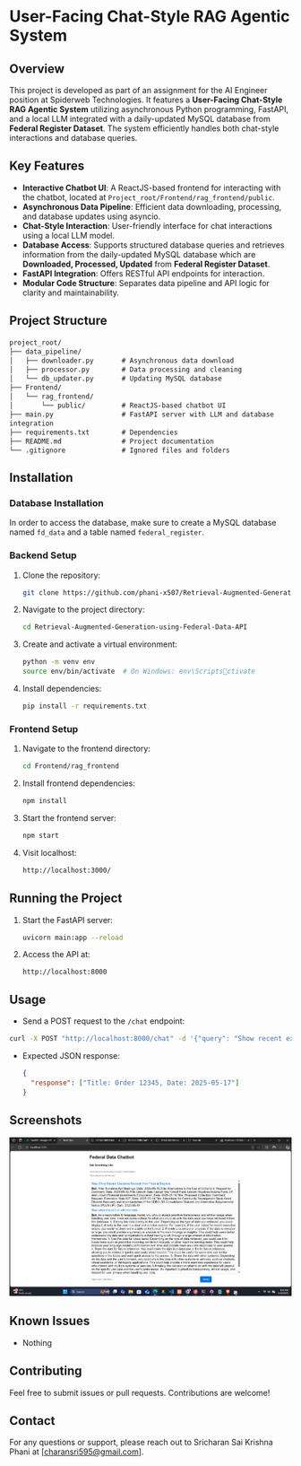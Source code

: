 
# User-Facing Chat-Style RAG Agentic System

## Overview

This project is developed as part of an assignment for the AI Engineer position at Spiderweb Technologies. 
It features a **User-Facing Chat-Style RAG Agentic System** utilizing asynchronous Python programming, FastAPI, 
and a local LLM integrated with a daily-updated MySQL database from **Federal Register Dataset**. 
The system efficiently handles both chat-style interactions and database queries.

## Key Features

- **Interactive Chatbot UI**: A ReactJS-based frontend for interacting with the chatbot, located at `Project_root/Frontend/rag_frontend/public`.
- **Asynchronous Data Pipeline**: Efficient data downloading, processing, and database updates using asyncio.
- **Chat-Style Interaction**: User-friendly interface for chat interactions using a local LLM model.
- **Database Access**: Supports structured database queries and retrieves information from the daily-updated MySQL database which are **Downloaded, Processed, Updated** from **Federal Register Dataset**.
- **FastAPI Integration**: Offers RESTful API endpoints for interaction.
- **Modular Code Structure**: Separates data pipeline and API logic for clarity and maintainability.

## Project Structure

```
project_root/
├── data_pipeline/
│   ├── downloader.py       # Asynchronous data download
│   ├── processor.py        # Data processing and cleaning
│   └── db_updater.py       # Updating MySQL database
├── Frontend/
│   └── rag_frontend/
│       └── public/         # ReactJS-based chatbot UI
├── main.py                 # FastAPI server with LLM and database integration
├── requirements.txt        # Dependencies
├── README.md               # Project documentation
└── .gitignore              # Ignored files and folders
```

## Installation

### Database Installation
In order to access the database, make sure to create a MySQL database named `fd_data` and a table named `federal_register`.

### Backend Setup

1. Clone the repository:
   ```bash
   git clone https://github.com/phani-x507/Retrieval-Augmented-Generation-using-Federal-Data-API.git
   ```
2. Navigate to the project directory:
   ```bash
   cd Retrieval-Augmented-Generation-using-Federal-Data-API
   ```
3. Create and activate a virtual environment:
   ```bash
   python -m venv env
   source env/bin/activate  # On Windows: env\Scriptsctivate
   ```
4. Install dependencies:
   ```bash
   pip install -r requirements.txt
   ```

### Frontend Setup

1. Navigate to the frontend directory:
   ```bash
   cd Frontend/rag_frontend
   ```
2. Install frontend dependencies:
   ```bash
   npm install
   ```
3. Start the frontend server:
   ```bash
   npm start
   ```
3. Visit localhost:
   ```bash
   http://localhost:3000/
   ```

## Running the Project

1. Start the FastAPI server:
   ```bash
   uvicorn main:app --reload
   ```
2. Access the API at:
   ```
   http://localhost:8000
   ```

## Usage
- Send a POST request to the `/chat` endpoint:
```bash
curl -X POST "http://localhost:8000/chat" -d '{"query": "Show recent executive orders"}'
```

- Expected JSON response:
  ```json
  {
    "response": ["Title: Order 12345, Date: 2025-05-17"]
  }
  ```

## Screenshots
![alt text](https://github.com/phani-x507/Retrieval-Augmented-Generation-using-Federal-Data-API/blob/main/Screenshots/scrsht1.png)


## Known Issues

- Nothing

## Contributing

Feel free to submit issues or pull requests. Contributions are welcome!

## Contact

For any questions or support, please reach out to Sricharan Sai Krishna Phani at [[charansri595@gmail.com](mailto:charansri595@gmail.com)].
